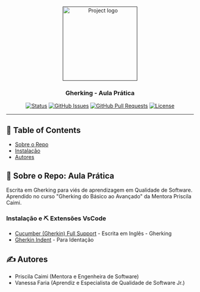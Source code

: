 <p align="center">
  <a href="" rel="noopener">
 <img width=200px height=200px src="https://i.imgur.com/6wj0hh6.jpg" alt="Project logo"></a>
</p>

<h3 align="center">Gherking - Aula Prática</h3>

<div align="center">

[![Status](https://img.shields.io/badge/status-active-success.svg)]()
[![GitHub Issues](https://img.shields.io/github/issues/kylelobo/The-Documentation-Compendium.svg)](https://github.com/kylelobo/The-Documentation-Compendium/issues)
[![GitHub Pull Requests](https://img.shields.io/github/issues-pr/kylelobo/The-Documentation-Compendium.svg)](https://github.com/kylelobo/The-Documentation-Compendium/pulls)
[![License](https://img.shields.io/badge/license-MIT-blue.svg)](/LICENSE)

</div>

---

## 📝 Table of Contents

- [Sobre o Repo](#about)
- [Instalação](#built_using)
- [Autores](#authors)

## 🧐 Sobre o Repo: <a name = "about">Aula Prática</a>

Escrita em Gherking para viés de aprendizagem em Qualidade de Software. Aprendido no curso "Gherking do Básico ao Avançado" da Mentora Priscila Caimi.


### Instalação e ⛏️ Extensões VsCode <a name = "built_using"></a>

- [Cucumber (Gherkin) Full Support](https://marketplace.visualstudio.com/items?itemName=alexkrechik.cucumberautocomplete) - Escrita em Inglês - Gherking
- [Gherkin Indent](https://marketplace.visualstudio.com/items?itemName=AravindKumar.gherkin-indent) - Para Identação

## ✍️ Autores <a name = "authors"></a>

- Priscila Caimi (Mentora e Engenheira de Software)
- Vanessa Faria (Aprendiz e Especialista de Qualidade de Software Jr.)